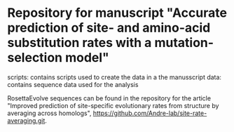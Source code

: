 # Repository for manuscript "Accurate prediction of site- and amino-acid substitution rates with a mutation-selection model"

scripts: contains scripts used to create the data in a the manusscript
data: contains sequence data used for the analysis

RosettaEvolve sequences can be found in the repository for the article "Improved prediction of site-specific evolutionary rates from structure by averaging across homologs", https://github.com/Andre-lab/site-rate-averaging.git.
